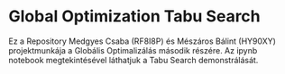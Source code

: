 # Global Optimization Tabu Search

Ez a Repository Medgyes Csaba (RF8I8P) és Mészáros Bálint (HY90XY) projektmunkája a Globális Optimalizálás második részére. Az ipynb notebook megtekintésével láthatjuk a Tabu Search demonstrálását. 
